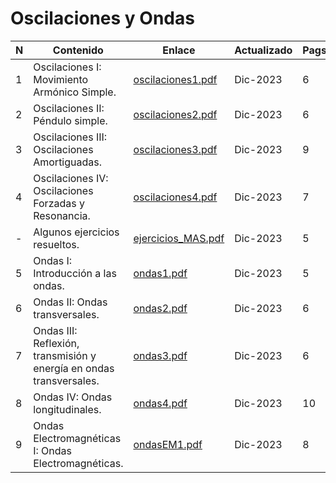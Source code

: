 # Oscilaciones y Ondas

| N | Contenido | Enlace | Actualizado | Pags. |
| --- | --- | --- | --- | --- |
| 1 | Oscilaciones I: Movimiento Armónico Simple. | [oscilaciones1.pdf](Files/ondas/oscilaciones1.pdf) | Dic-2023 | 6 |
| 2 | Oscilaciones II: Péndulo simple. | [oscilaciones2.pdf](Files/ondas/oscilaciones2.pdf) | Dic-2023 | 6 |
| 3 | Oscilaciones III: Oscilaciones Amortiguadas. | [oscilaciones3.pdf](Files/ondas/oscilaciones3.pdf) | Dic-2023 | 9 |
| 4 | Oscilaciones IV: Oscilaciones Forzadas y Resonancia. | [oscilaciones4.pdf](Files/ondas/oscilaciones4.pdf) | Dic-2023 | 7 |
| - | Algunos ejercicios resueltos. | [ejercicios_MAS.pdf](Files/ondas/ejerciciosMAS.pdf) | Dic-2023 | 5 |
| 5 | Ondas I: Introducción a las ondas. | [ondas1.pdf](Files/ondas/ondas1.pdf) | Dic-2023 | 5 |
| 6 | Ondas II: Ondas transversales. | [ondas2.pdf](Files/ondas/ondas2.pdf) | Dic-2023 | 6 |
| 7 | Ondas III: Reflexión, transmisión y energía en ondas transversales. | [ondas3.pdf](Files/ondas/ondas3.pdf) | Dic-2023 | 6 |
| 8 | Ondas IV: Ondas longitudinales. | [ondas4.pdf](Files/ondas/ondas4.pdf) | Dic-2023 | 10 |
| 9 | Ondas Electromagnéticas I: Ondas Electromagnéticas. | [ondasEM1.pdf](Files/ondas/ondasEM1.pdf) | Dic-2023 | 8 |
